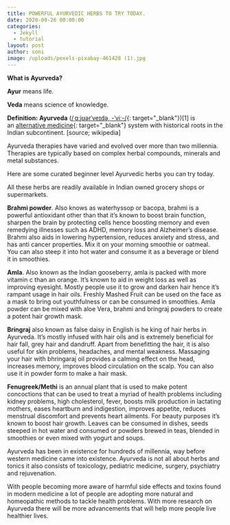 ```yaml
---
title: POWERFUL AYURVEDIC HERBS TO TRY TODAY.
date: 2020-09-26 00:00:00
categories:
  - Jekyll
  - tutorial
layout: post
author: soni
image: /uploads/pexels-pixabay-461428 (1).jpg
---
```


**What is Ayurveda?**

**Ayur** means life.

**Veda** means science of knowledge.

**Definition: Ayurveda**&nbsp;([/ˌɑːjʊərˈveɪdə, -ˈviː-/](https://en.m.wikipedia.org/wiki/Help:IPA/English){: target="_blank"})\[1\] is an&nbsp;[alternative medicine](https://en.m.wikipedia.org/wiki/Alternative_medicine){: target="_blank"}&nbsp;system with historical roots in the Indian subcontinent. \[source; wikipedia\]

Ayurveda therapies have varied and evolved over more than two millennia. Therapies are typically based on complex herbal compounds, minerals and metal substances.

Here are some curated beginner level Ayurvedic herbs you can try today.

All these herbs are readily available in Indian owned grocery shops or supermarkets.

**Brahmi powder**. Also knows as waterhyssop or bacopa, brahmi is a powerful antioxidant other than that it’s known to boost brain function, sharpen the brain by protecting cells hence boosting memory and even remedying illnesses such as ADHD, memory loss and Alzheimer’s disease. Brahmi also aids in lowering hypertension, reduces anxiety and stress, and has anti cancer properties. Mix it on your morning smoothie or oatmeal.&nbsp; You can also steep it into hot water and consume it as a beverage or blend it in smoothies.

**Amla**. Also known as the Indian gooseberry, amla is packed with more vitamin c than an orange. It’s known to aid in weight loss as well as improving eyesight. Mostly people use it to grow and darken hair hence it’s rampant usage in hair oils. Freshly Mashed Fruit can be used on the face as a mask to bring out youthfulness or can be consumed in smoothies. Amla powder can be mixed with aloe Vera, brahmi and bringraj powders to create a potent hair growth mask.&nbsp;

**Bringraj** also known as false daisy in English is he king of hair herbs in Ayurveda. It’s mostly infused with hair oils and is extremely beneficial for hair fall, grey hair and dandruff. Apart from benefitting the hair, it is also useful for skin problems, headaches, and mental weakness. Massaging your hair with bhringaraj oil provides a calming effect on the head, increases memory, improves blood circulation on the scalp. You can also use it in powder form to make a hair mask.

**Fenugreek/Methi** is an annual plant that is used to make potent concoctions that can be used to treat a myriad of health problems including kidney problems, high cholesterol, fever, boosts milk production in lactating mothers, eases heartburn and indigestion, improves appetite, reduces menstrual discomfort and prevents heart ailments. For beauty purposes it’s known to boost hair growth. Leaves can be consumed in dishes, seeds steeped in hot water and consumed or powders brewed in teas, blended in smoothies or even mixed with yogurt and soups.&nbsp;

Ayurveda has been in existence for hundreds of millennia, way before western medicine came into existence. Ayurveda is not all about herbs and tonics it also consists of toxicology, pediatric medicine, surgery, psychiatry and rejuvenation.&nbsp;

With people becoming more aware of harmful side effects and toxins found in modern medicine a lot of people are adopting more natural and homeopathic methods to tackle health problems. With more research on Ayurveda there will be more advancements that will help more people live healthier lives.&nbsp;

&nbsp;